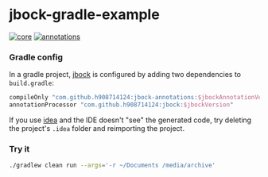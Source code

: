 # jbock-gradle-example

[![core](https://maven-badges.herokuapp.com/maven-central/com.github.h908714124/jbock/badge.svg?style=plastic&subject=jbock)](https://maven-badges.herokuapp.com/maven-central/com.github.h908714124/jbock)
[![annotations](https://maven-badges.herokuapp.com/maven-central/com.github.h908714124/jbock-annotations/badge.svg?color=red&style=plastic&subject=jbock-annotations)](https://maven-badges.herokuapp.com/maven-central/com.github.h908714124/jbock-annotations)

### Gradle config

In a gradle project,
[jbock](https://github.com/h908714124/jbock)
is configured by adding two dependencies to `build.gradle`:

````groovy
compileOnly "com.github.h908714124:jbock-annotations:$jbockAnnotationVersion"
annotationProcessor "com.github.h908714124:jbock:$jbockVersion"
````

If you use [idea](https://www.jetbrains.com/idea/) and the IDE doesn't "see" the generated code,
try deleting the project's `.idea` folder and reimporting the project.

### Try it

````sh
./gradlew clean run --args='-r ~/Documents /media/archive'
````


